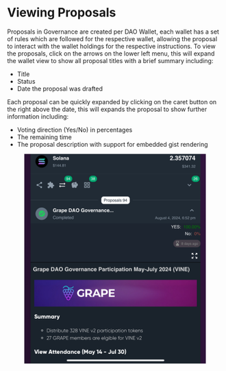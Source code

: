 # Viewing Proposals

Proposals in Governance are created per DAO Wallet, each wallet has a set of rules which are followed for the respective wallet, allowing the proposal to interact with the wallet holdings for the respective instructions. To view the proposals, click on the arrows on the lower left menu, this will expand the wallet view to show all proposal titles with a brief summary including:

* Title
* Status
* Date the proposal was drafted

Each proposal can be quickly expanded by clicking on the caret button on the right above the date, this will expands the proposal to show further information including:

* Voting direction (Yes/No) in percentages
* The remaining time
* The proposal description with support for embedded gist rendering

<figure><img src="../../../.gitbook/assets/IMG_0518 (1).jpeg" alt=""><figcaption></figcaption></figure>
